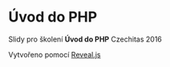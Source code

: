 # Úvod do PHP

Slidy pro školení **Úvod do PHP** Czechitas 2016

Vytvořeno pomocí [Reveal.js](https://github.com/hakimel/reveal.js)